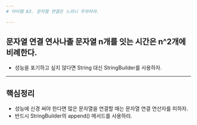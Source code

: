 ```yaml
---
# 아이템 63. 문자열 연결은 느리니 주의하라.

---
```

## 문자열 연결 연사나졸 문자열 n개를 잇는 시간은 n^2개에 비례한다.
- 성능을 포기하고 싶지 않다면 String 대신 StringBuilder를 사용하자.

---
## 핵심정리
- 성능에 신경 써야 한다면 많은 문자열을 연결할 때는 문자열 연결 연산자를 피하자.
- 반드시 StringBuilder의 append() 메서드를 사용하라.
